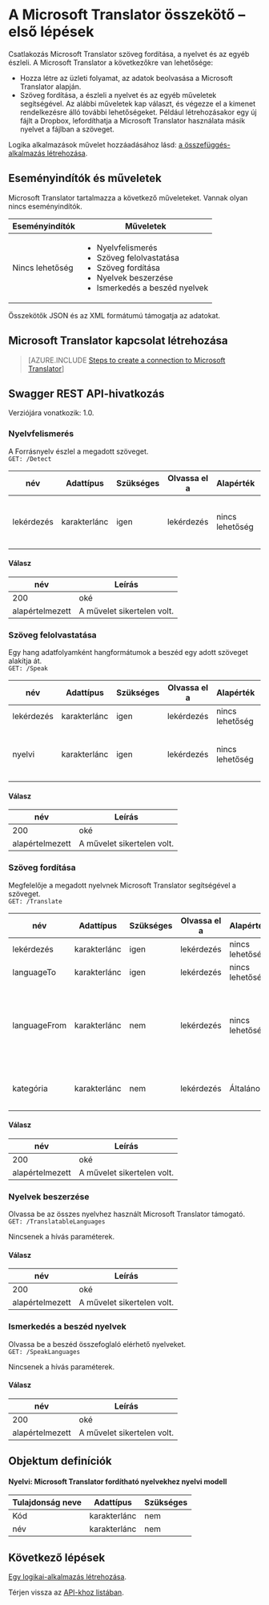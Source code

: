 <properties
    pageTitle="A Microsoft Translator bővítmény összefüggés-alkalmazások |} Microsoft Azure"
    description="A Microsoft Translator összekötő REST API-paraméterekkel áttekintése"
    services=""
    suite=""
    documentationCenter="" 
    authors="MandiOhlinger"
    manager="erikre"
    editor=""
    tags="connectors"/>

<tags
   ms.service="multiple"
   ms.devlang="na"
   ms.topic="article"
   ms.tgt_pltfrm="na"
   ms.workload="na" 
   ms.date="08/18/2016"
   ms.author="mandia"/>

# <a name="get-started-with-the-microsoft-translator-connector"></a>A Microsoft Translator összekötő – első lépések
Csatlakozás Microsoft Translator szöveg fordítása, a nyelvet és az egyéb észleli. A Microsoft Translator a következőkre van lehetősége: 

- Hozza létre az üzleti folyamat, az adatok beolvasása a Microsoft Translator alapján. 
- Szöveg fordítása, a észleli a nyelvet és az egyéb műveletek segítségével. Az alábbi műveletek kap választ, és végezze el a kimenet rendelkezésre álló további lehetőségeket. Például létrehozásakor egy új fájlt a Dropbox, lefordíthatja a Microsoft Translator használata másik nyelvet a fájlban a szöveget.

Logika alkalmazások művelet hozzáadásához lásd: [a összefüggés-alkalmazás létrehozása](../app-service-logic/app-service-logic-create-a-logic-app.md).

## <a name="triggers-and-actions"></a>Eseményindítók és műveletek
Microsoft Translator tartalmazza a következő műveleteket. Vannak olyan nincs eseményindítók.

Eseményindítók | Műveletek
--- | ---
Nincs lehetőség | <ul><li>Nyelvfelismerés</li><li>Szöveg felolvastatása</li><li>Szöveg fordítása</li><li>Nyelvek beszerzése</li><li>Ismerkedés a beszéd nyelvek</li></ul>

Összekötők JSON és az XML formátumú támogatja az adatokat.


## <a name="create-a-connection-to-microsoft-translator"></a>Microsoft Translator kapcsolat létrehozása

>[AZURE.INCLUDE [Steps to create a connection to Microsoft Translator](../../includes/connectors-create-api-microsofttranslator.md)]


## <a name="swagger-rest-api-reference"></a>Swagger REST API-hivatkozás
Verziójára vonatkozik: 1.0.

### <a name="detect-language"></a>Nyelvfelismerés    
A Forrásnyelv észlel a megadott szöveget.  
```GET: /Detect```

| név| Adattípus|Szükséges|Olvassa el a|Alapérték|Leírás|
| ---|---|---|---|---|---|
|lekérdezés|karakterlánc|igen|lekérdezés|nincs lehetőség |Szöveg, amelynek nyelvi azonosítania kell magát|

#### <a name="response"></a>Válasz
|név|Leírás|
|---|---|
|200|oké|
|alapértelmezett|A művelet sikertelen volt.|


### <a name="text-to-speech"></a>Szöveg felolvastatása    
Egy hang adatfolyamként hangformátumok a beszéd egy adott szöveget alakítja át.  
```GET: /Speak```

| név| Adattípus|Szükséges|Olvassa el a|Alapérték|Leírás|
| ---|---|---|---|---|---|
|lekérdezés|karakterlánc|igen|lekérdezés|nincs lehetőség |Szöveg átalakítása|
|nyelvi|karakterlánc|igen|lekérdezés|nincs lehetőség |Nyelvi kódot beszédfelismerés készítése (például: "en-us')|

#### <a name="response"></a>Válasz
|név|Leírás|
|---|---|
|200|oké|
|alapértelmezett|A művelet sikertelen volt.|


### <a name="translate-text"></a>Szöveg fordítása    
Megfelelője a megadott nyelvnek Microsoft Translator segítségével a szöveget.  
```GET: /Translate```

| név| Adattípus|Szükséges|Olvassa el a|Alapérték|Leírás|
| ---|---|---|---|---|---|
|lekérdezés|karakterlánc|igen|lekérdezés|nincs lehetőség |A szöveg fordítása|
|languageTo|karakterlánc|igen|lekérdezés| nincs lehetőség|Célnyelv kód (például: "fr")|
|languageFrom|karakterlánc|nem|lekérdezés|nincs lehetőség |Forrásnyelv; Ha nincs megadva, a Microsoft Translator megpróbálja automatikus észlelése. (Példa: en)|
|kategória|karakterlánc|nem|lekérdezés|Általános |Fordítási kategória (alapértelmezett: általános")|

#### <a name="response"></a>Válasz
|név|Leírás|
|---|---|
|200|oké|
|alapértelmezett|A művelet sikertelen volt.|


### <a name="get-languages"></a>Nyelvek beszerzése    
Olvassa be az összes nyelvhez használt Microsoft Translator támogató.  
```GET: /TranslatableLanguages```

Nincsenek a hívás paraméterek. 

#### <a name="response"></a>Válasz
|név|Leírás|
|---|---|
|200|oké|
|alapértelmezett|A művelet sikertelen volt.|


### <a name="get-speech-languages"></a>Ismerkedés a beszéd nyelvek    
Olvassa be a beszéd összefoglaló elérhető nyelveket.  
```GET: /SpeakLanguages``` 

Nincsenek a hívás paraméterek.

#### <a name="response"></a>Válasz
|név|Leírás|
|---|---|
|200|oké|
|alapértelmezett|A művelet sikertelen volt.|

## <a name="object-definitions"></a>Objektum definíciók

#### <a name="language-language-model-for-microsoft-translator-translatable-languages"></a>Nyelvi: Microsoft Translator fordítható nyelvekhez nyelvi modell

|Tulajdonság neve | Adattípus | Szükséges|
|---|---|---|
|Kód|karakterlánc|nem|
|név|karakterlánc|nem|


## <a name="next-steps"></a>Következő lépések

[Egy logikai-alkalmazás létrehozása](../app-service-logic/app-service-logic-create-a-logic-app.md).

Térjen vissza az [API-khoz listában](apis-list.md).


<!--References-->
[5]: https://datamarket.azure.com/developer/applications/
[6]: ./media/connectors-create-api-microsofttranslator/register-your-application.png
